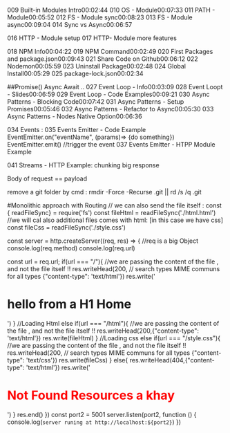 009 Built-in Modules Intro00:02:44
010 OS - Module00:07:33
011 PATH - Module00:05:52
012 FS - Module sync00:08:23
013 FS - Module async00:09:04
014 Sync vs Async00:06:57


016 HTTP - Module setup 017 HTTP- Module more features


018 NPM Info00:04:22
019 NPM Command00:02:49
020 First Packages and package.json00:09:43
021 Share Code on Github00:06:12
022 Nodemon00:05:59
023 Uninstall Package00:02:48
024 Global Install00:05:29
025 package-lock.json00:02:34

##Promise()  Async Await .. 
027 Event Loop - Info00:03:09
028 Event Loopt - Slides00:06:59
029 Event Loop - Code Examples00:09:21
030 Async Patterns - Blocking Code00:07:42
031 Async Patterns - Setup Promises00:05:46
032 Async Patterns - Refactor to Async00:05:30
033 Async Patterns - Nodes Native Option00:06:36

034 Events :
035 Events Emitter - Code Example 
EventEmitter.on("eventName", (params)=> {do something})
EventEmitter.emit() //trigger the event 
037 Events Emitter - HTPP Module Example

041 Streams - HTTP Example: chunking big response


Body of request == payload

remove a git folder by cmd : rmdir -Force -Recurse .git  || rd /s /q .git



#Monolithic approach with Routing
// we can also send the file itself :
const { readFileSync}  = require('fs')
const fileHtml = readFileSync('./html.html')
//we will cal also additional files comes with html: [in this case we have css]
const fileCss = readFileSync('./style.css')


const server = http.createServer((req, res) => {
//req is a big Object
console.log(req.method)
console.log(req.url)

const url = req.url;
if(url === "/"){
//we are passing the content of the file , and not the file itself !!
res.writeHead(200,
// search types MIME communs for all types
{"content-type": 'text/html'})
res.write('<h1> hello from a H1 Home </h1>')
}
//Loading Html
else if(url === "/html"){
//we are passing the content of the file , and not the file itself !!
res.writeHead(200,{"content-type": 'text/html'})
res.write(fileHtml)
}
//Loading css
else if(url === "/style.css"){
//we are passing the content of the file , and not the file itself !!
res.writeHead(200,
// search types MIME communs for all types
{"content-type": 'text/css'})
res.write(fileCss)
}
else{
res.writeHead(404,{"content-type": 'text/html'})
res.write('<h1 style="color: red"> Not Found Resources a khay </h1>')
}
res.end()
})
const port2 = 5001
server.listen(port2, function () {
console.log(`server runing at http://localhost:${port2}`)
})

